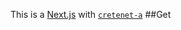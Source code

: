 This is a [Next.js](https://nextjs.org/)
with [`cretenet-a`](https://github.com/verel/et.js/tree/caary/ckag/reaee)
##Get
